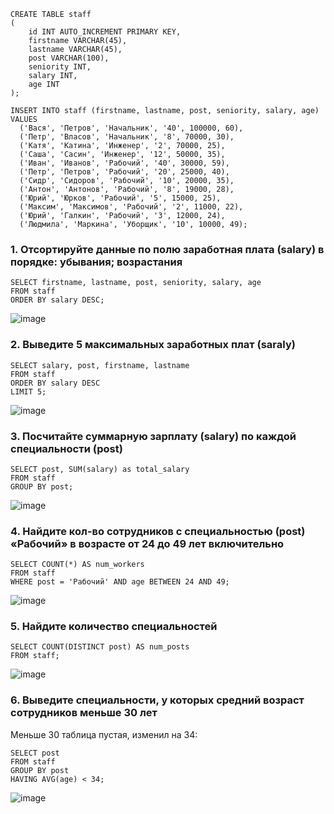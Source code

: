 ```mySQL
CREATE TABLE staff 
(
	id INT AUTO_INCREMENT PRIMARY KEY, 
	firstname VARCHAR(45),
	lastname VARCHAR(45),
	post VARCHAR(100),
	seniority INT, 
	salary INT, 
	age INT
);

INSERT INTO staff (firstname, lastname, post, seniority, salary, age)
VALUES
  ('Вася', 'Петров', 'Начальник', '40', 100000, 60),
  ('Петр', 'Власов', 'Начальник', '8', 70000, 30),
  ('Катя', 'Катина', 'Инженер', '2', 70000, 25),
  ('Саша', 'Сасин', 'Инженер', '12', 50000, 35),
  ('Иван', 'Иванов', 'Рабочий', '40', 30000, 59),
  ('Петр', 'Петров', 'Рабочий', '20', 25000, 40),
  ('Сидр', 'Сидоров', 'Рабочий', '10', 20000, 35),
  ('Антон', 'Антонов', 'Рабочий', '8', 19000, 28),
  ('Юрий', 'Юрков', 'Рабочий', '5', 15000, 25),
  ('Максим', 'Максимов', 'Рабочий', '2', 11000, 22),
  ('Юрий', 'Галкин', 'Рабочий', '3', 12000, 24),
  ('Людмила', 'Маркина', 'Уборщик', '10', 10000, 49);
```

### 1. Отсортируйте данные по полю заработная плата (salary) в порядке: убывания; возрастания
```mySQL
SELECT firstname, lastname, post, seniority, salary, age
FROM staff
ORDER BY salary DESC;
```
![image](https://user-images.githubusercontent.com/118007838/227710857-98394950-c847-47c1-a3ad-23e8e6b132e8.png)

### 2. Выведите 5 максимальных заработных плат (saraly)
```mySQL
SELECT salary, post, firstname, lastname
FROM staff
ORDER BY salary DESC
LIMIT 5;
```
![image](https://user-images.githubusercontent.com/118007838/227710979-0d560081-e0f1-4b84-b9c6-3f2cde5354e6.png)

### 3. Посчитайте суммарную зарплату (salary) по каждой специальности (роst)
```mySQL
SELECT post, SUM(salary) as total_salary
FROM staff
GROUP BY post;
```
![image](https://user-images.githubusercontent.com/118007838/227711053-a02caa89-5584-43b5-a59b-0a09a2353534.png)

### 4. Найдите кол-во сотрудников с специальностью (post) «Рабочий» в возрасте от 24 до 49 лет включительно
```mySQL
SELECT COUNT(*) AS num_workers
FROM staff
WHERE post = 'Рабочий' AND age BETWEEN 24 AND 49;
```
![image](https://user-images.githubusercontent.com/118007838/227711217-e590f04f-8070-46e0-8555-0b1292a8ac7b.png)

### 5. Найдите количество специальностей
```mySQL
SELECT COUNT(DISTINCT post) AS num_posts
FROM staff;
```
![image](https://user-images.githubusercontent.com/118007838/227711287-700b4e23-e2ed-4c63-a5b3-905c68b8ebdc.png)

### 6. Выведите специальности, у которых средний возраст сотрудников меньше 30 лет
Меньше 30 таблица пустая, изменил на 34:

```mySQL
SELECT post
FROM staff
GROUP BY post
HAVING AVG(age) < 34;
```

![image](https://user-images.githubusercontent.com/118007838/227711442-590fb860-0cfd-4203-83dd-eaa70251bfb0.png)
